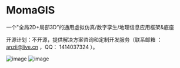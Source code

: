# MomaGIS
一个"全局2D+局部3D”的通用虚拟仿真/数字孪生/地理信息应用框架&amp;底座

开源计划：不开源，提供解决方案咨询和定制开发服务（联系邮箱 ：anzii@live.cn ，QQ： 1414037324 ）。

![image](https://github.com/user-attachments/assets/e656ad54-adc0-498e-99b2-0d61c9fa8a14)
![image](https://github.com/user-attachments/assets/cdf7f010-d56e-4146-abbb-22ef62cef8df)
